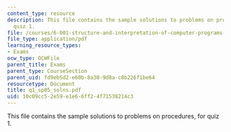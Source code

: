 ```yaml
---
content_type: resource
description: This file contains the sample solutions to problems on procedures, for
  quiz 1.
file: /courses/6-001-structure-and-interpretation-of-computer-programs-spring-2005/10c09cc52e59e1e66ff24f71538214c3_q1_sp05_solns.pdf
file_type: application/pdf
learning_resource_types:
- Exams
ocw_type: OCWFile
parent_title: Exams
parent_type: CourseSection
parent_uid: fd9eb5d2-e60b-8a30-9d8a-c8b226f1be64
resourcetype: Document
title: q1_sp05_solns.pdf
uid: 10c09cc5-2e59-e1e6-6ff2-4f71538214c3
---
```

This file contains the sample solutions to problems on procedures, for quiz 1.


